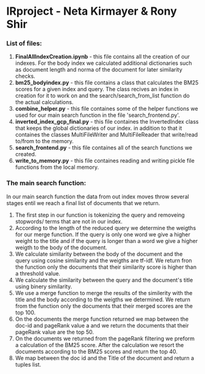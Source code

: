 # IRproject - Neta Kirmayer & Rony Shir

### List of files:

1. **FinalAllIndexCreation.ipynb** - this file contains all the creation of our indexes. For the body index we calculated additional dictionaries such as document length and norma of the document for later similarity checks.
2. **bm25_bodyindex.py** - this file contains a class that calculates the BM25 scores for a given index and query. The class recives an index in creation for it to work on and the search/search_from_list function do the actual calculations.
3. **combine_helper.py** - this file containes some of the helper functions we used for our main search function in the file 'search_frontend.py'.
4. **inverted_index_gcp_final.py** - this file containes the InvertedIndex class that keeps the global dictionaries of our index. 
                                     in addition to that it containes the classes MultiFileWriter and MultiFileReader that write/read to/from to the memory.
5. **search_frontend.py** - this file containes all of the search functions we created.
6. **write_to_memory.py** - this  file containes reading and writing pickle file functions from the local memory.


### The main search function:
In our main search function the data from out index moves throw several stages entil we reach a final list of documents that we return.
1. The first step in our function is tokenizing the query and removeing stopwords/ terms that are not in our index. 
2. According to the length of the reduced query we determine the weigths for our merge function. If the query is only one word we give a higher weight to the title and if the query is longer than a word we give a higher weigth to the body of the document.
3. We calculate similarity between the body of the document and the query using cosine similarity and the weigths are tf-idf. We return fron the function only the documents that their similarity score is higher than a threshold value.
4. We calculate the similarity between the query and the document's title using binery similarity.
5. We use a merge function to merge the results of the similerity with the title and the body according to the weigths we determined. We return from the function only the documents that their merged scores are the top 100.
6. On the documents the merge function returned we map between the doc-id and pageRank value a and we return the documents that their pageRank value are the top 50.
7. On the documents we returned from the pageRank filtering we preform a calculation of the BM25 score. After the calculation we resort the documents according to the BM25 scores and return the top 40.
8. We map between the doc id and the Title of the document and return a tuples list.  
